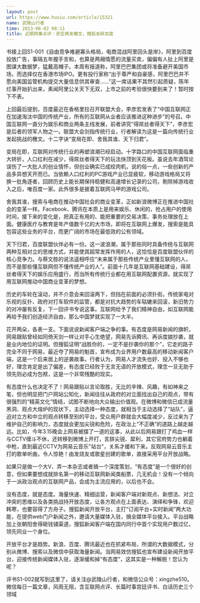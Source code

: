 ```yaml
---
layout: post
url: https://www.huxiu.com/article/15321
name: 武陵山行者
time: 2013-06-02 08:11
title: 近期网事点评：彦宏再发檄文，搜狐击碎态度
---
```

书接上回S1-001《自由竞争难避寡头格局，电商混战阿里回头是岸》，阿里到百度投放广告，事隔五年握手言和，也算是两厢情愿的流量买卖，偏偏有人扯上阿里是图谋大数据梦，猛戴高帽子。本周有报道称，阿里巴巴集团或将准备避开美国市场，而选择仅在香港市场IPO。更有投行家称“出于尊严和自豪感，阿里巴巴并不愿向美国监管机构提交大量信息供其审查……”这一席话果不其然引起质疑，陈年烂事开始扒出来，素闻阿里公关天下无双，上市之前的考验很快要到来了！暂时按下不表。

上回最后提到，百度最近在香格里拉召开联盟大会，李彦宏发表了“中国互联网正在加速淘汰中国的传统产业，所有的互联网从业者应该推进这种进步”的号召。中国互联网一直分为娱乐和商业两条主线发展，前者讲究“得屌丝者得天下”，李彦宏是后者的领军人物之一。联盟大会剑指传统行业，行者解读为这是一篇向传统行业发起挑战的檄文。十二字诀“变局在即、舍我其谁、天下归君”。

变局在即，互联网对传统行业的再塑浪潮已经启动。十字路口的中国互联网面临重大转折，人口红利在减少，得屌丝者得天下的玩法快顶到天花板。虽说去年酒驾论误伤了一大批人的创业情怀，但创业确实已成绞肉机，说的俗一点，一些创新的产品多异想天开而已。当依赖人口红利的PC游戏产业已显疲软，移动游戏格局又将换一批角逐者，回顾历史上能长期保持稳健和高速增长记录的公司，剔除掉游戏收入之后，唯百度一家。此外很多是披着互联网马甲的游戏公司。

舍我其谁，搜索与电商在推动中国社会的商业变革，正如新浪微博正在推进中国社会的变革一样。Facebook、腾讯在本质上是用来娱乐、休闲的，抢占用户的使用时间，接下来的变化是，把真正有用的、能把重要的交易决策、事务处理放在上面。健康医疗与教育是年产值数千亿的大市场，即将在互联网上爆发，搜索是能具包容这些业务的平台，而更广阔的市场在最低效的公有领域。

天下归君，百度联盟伙伴必有一份。这一波浪潮，属于那些同时具备传统与互联网两种互相对立的思维方式，并能使其超常发挥作用的人，这恰恰是百度联盟伙伴的核心竞争力。与蔡文胜的说法遥相呼应“未来属于那些传统产业里懂互联网的人，而不是那些懂互联网但不懂传统产业的人”。前面十几年是互联网基础建设，得屌丝者得天下的娱乐应用盛行，而当所有传统行业都在用互联网配置资源，就实现了用互联网推动中国商业变革的梦想。

历史的车轮在滚动，并不介意会来回滚两下，但挡在前面的必须扑街。传统家电对乐视的反扑、政府对打车软件的监管，都是对抗大趋势的车轱辘来回滚，新旧势力的对冲屡有反复，下一回评书专说这事。互联网给予了我们精神自由，如互联网能再给予我们创造经济自由，那么中国梦就实现了一大半。

花开两朵，各表一支。下面说说新闻客户端之争的事。有态度是网易新闻的旗帜，网易跟贴曾经如同倚天剑一样让对手心生绝望，网易先诉腾讯、再诉度娘抄袭，就是业内地位的证明。但搜狐证明“战胜你的，一定不是抄袭你的那个”，它走的路子完全不同于网易，最近夺了网易的魁首，宣布成为业界用户数最高的移动新闻客户端，这是一个后来居上的逆袭故事。行者认为，网易人才流失也好、投入不够也好，理念肯定是出了偏差，有态度已经败于无言无语的开放模式，理念一旦无助于领先则必成为包袱，这是一个非常残酷的现实。

有态度什么也决定不了！网易跟贴以言论取胜，无比的辛辣、风趣，有如神来之笔，但也明显把门户网站公知化，新闻往往从政府的对立面找出自己的观点，带有很强烈的“精英文化”情结，试图不断地向大众输出价值观。在微博和微信已成流量黑洞、观点大熔炉的现状下，主动选择一种态度，就相当于主动选择了“站队”，逼迫对立方和中立的观点转移至别的平台，受众用户群就会大幅度减少，反过来为了维护自己的影响力，态度就会更加尖锐和危险，在政治上“不正确”的道路上越走越远。比如，今年3.15晚会上网易被摆了一道的这事，从此以后网易跟打了鸡血一样与CCTV缠斗不休，还转移到微博上开打，言辞尖锐、犀利，其它官府势力也躺着中枪，直到最近CCTV为网易云音乐"站台"，关系才缓和下来。反观网易云音乐主打的歌单听曲，令人惊艳！由发烧友或歌星创建的歌单，直接采用平台开放战略。

如果只是做一个大V、弄一本杂志或者搞一个深度策划，“有态度”是一个很好的创意，但如果要想成就排名第一的移动互联网新闻类船票，几无机会！没有一个倾向于一派政治观点的互联网产品，会成为主流应用的，以后也不会。

没有态度，就是态度。海量快速、精细运营，新闻客户端对新观点、新想法、对立冲突的思维以及各类挑战持开放态度，让各方观点在上面表达、演绎和争锋，欢迎韩寒，也要容得了方舟子。搜狐新闻开放平台，主打“订阅平台+实时新闻”两大功能，在提供web门户新闻之外，邀请大量媒体入驻，搞全媒体平台接入。平台战略加上张朝阳舍得砸钱铺渠道，搜狐新闻客户端在国内同行中首个实现用户数过亿，领先同业一个身位。

开放平台才是趋势。新浪、百度、腾讯最近也在抓紧布局，所谓的大数据模式，分别从微博、搜索以及微信中获取海量新闻。当网易效仿搜狐也宣布建设新闻开放平台，迎接传统新闻媒体入驻，逐渐缓和掉“有态度”，这其实是一种解脱！您认为呢？

评书S1-002就写到这里了，请关注@武陵山行者，和微信公众号：xingzhe510。微信每日一篇文章，风雨无阻，含互联网点评、长篇时事宫廷评书、白话历史三个领域

